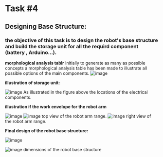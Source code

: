 # Task #4
## Designing Base Structure: 
### the objective of this task is to design the robot's base structure and build the storage unit for all the requird component (battery , Arduino...).


**morphological analysis tablr**
Initially to generate as many as possible concepts a morphological analysis table has been made to illustrate all possible options of the main components. 
![image](https://user-images.githubusercontent.com/85939115/124670832-37209700-debd-11eb-8feb-99da03433d26.png)

**illustration of storage unit:**

![image](https://user-images.githubusercontent.com/85939115/124671034-8666c780-debd-11eb-9852-2af4423e5c2b.png)
As illustrated in the figure above the locations of the electrical components.

**illustration if the work envelope for the robot arm**

![image](https://user-images.githubusercontent.com/85939115/124671324-faa16b00-debd-11eb-9449-8d19c699554e.png)
![image](https://user-images.githubusercontent.com/85939115/124671350-02f9a600-debe-11eb-9af5-c38b1b1dd3fa.png)
top view of the robot arm range.
![image](https://user-images.githubusercontent.com/85939115/124671368-09881d80-debe-11eb-9b05-bf90d3441b7f.png)
right view of the robot arm range.


**Final design of the robot base structure:**

![image](https://user-images.githubusercontent.com/85939115/124671516-418f6080-debe-11eb-92d8-a9e49b59c311.png)

![image](https://user-images.githubusercontent.com/85939115/124671544-4f44e600-debe-11eb-92e0-9fbb4f67bb92.png)
dimensions of the robot base structure 
